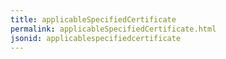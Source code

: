 ```yaml
---
title: applicableSpecifiedCertificate
permalink: applicableSpecifiedCertificate.html
jsonid: applicablespecifiedcertificate
---
```

